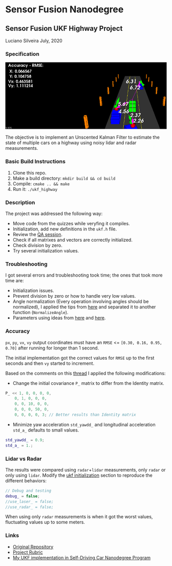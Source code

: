 # Sensor Fusion Nanodegree

## Sensor Fusion UKF Highway Project
Luciano Silveira
July, 2020

### Specification

![Sample](./media/sample01.png)

The objective is to implement an Unscented Kalman Filter to estimate the state of multiple cars on a highway using noisy lidar and radar measurements.

### Basic Build Instructions

1. Clone this repo.
2. Make a build directory: `mkdir build && cd build`
3. Compile: `cmake .. && make`
4. Run it: `./ukf_highway`

### Description

The project was addressed the following way:

* Move code from the quizzes while veryfing it compiles.
* Initialization, add new definitions in the `ukf.h` file.
* Review the [QA session](https://www.youtube.com/watch?v=gej_-2hxgck).
* Check if all matrixes and vectors are correctly initialized.
* Check division by zero.
* Try several initialization values.

### Troubleshooting

I got several errors and troubleshooting took time; the ones that took more time are:

* Initialization issues.
* Prevent division by zero or how to handle very low values.
* Angle normalization (Every operation involving angles should be normalized), I applied the tips from [here](https://discussions.udacity.com/t/ukf-getting-stuck-on-second-dataset/240080/23) and separated it to another function (`NormalizeAngle`).
* Parameters using ideas from [here](https://discussions.udacity.com/t/nis-for-radar-incorrect-over-estimated-certainty-for-system/352967) and [here](https://discussions.udacity.com/t/numerical-instability-of-the-implementation/230449).

### Accuracy

`px`, `py`, `vx`, `vy` output coordinates must have an `RMSE` <= `[0.30, 0.16, 0.95, 0.70]` after running for longer than 1 second.

The initial implementation got the correct values for `RMSE` up to the first seconds and then `vy` started to increment.

Based on the comments on this [thread](https://discussions.udacity.com/t/numerical-instability-of-the-implementation/230449/17) I applied the following modifications:

 * Change the initial covariance `P_` matrix to differ from the Identity matrix.

```cpp
P_ << 1, 0, 0, 0, 0,
    0, 1, 0, 0, 0,
    0, 0, 10, 0, 0,
    0, 0, 0, 50, 0,
    0, 0, 0, 0, 3; // Better results than Identity matrix
```

 * Minimize yaw acceleration `std_yawdd_` and longitudinal acceleration `std_a_` defaults to small values.

```cpp
std_yawdd_ = 0.9;
std_a_ = 1.;
```

### Lidar vs Radar

The results were compared using `radar`+`lidar` measurements, only `radar` or only using `lidar`. Modify the [ukf initialization](src/ukf.cpp) section to reproduce the different behaviors:

```cpp
// Debug and testing
debug_ = false;
//use_laser_ = false;
//use_radar_ = false;
```
When using only `radar` measurements is when it got the worst values, fluctuating values up to some meters.

### Links

 * [Original Repository](https://github.com/udacity/SFND_Unscented_Kalman_Filter)
 * [Project Rubric](https://review.udacity.com/#!/rubrics/2551/view)
 * [My UKF implementation in Self-Driving Car Nanodegree Program](https://github.com/ladrians/CarND-Unscented-Kalman-Filter-P7/)
